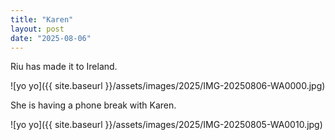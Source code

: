 ```yaml
---
title: "Karen"
layout: post
date: "2025-08-06"
---
```


Riu has made it to Ireland.

![yo yo]({{ site.baseurl }}/assets/images/2025/IMG-20250806-WA0000.jpg)

She is having a phone break with Karen.

![yo yo]({{ site.baseurl }}/assets/images/2025/IMG-20250805-WA0010.jpg)
